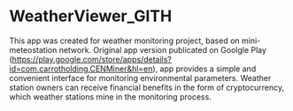 # WeatherViewer_GITH
This app was created for weather monitoring project, based on mini-meteostation network. Original app version publicated on Goolgle Play (https://play.google.com/store/apps/details?id=com.carrotholding.CENMiner&hl=en), app provides a simple and convenient interface for monitoring environmental parameters. Weather station owners can receive financial benefits in the form of cryptocurrency, which weather stations mine in the monitoring process. 
